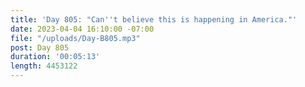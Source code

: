 ```yaml
---
title: 'Day 805: "Can''t believe this is happening in America."'
date: 2023-04-04 16:10:00 -07:00
file: "/uploads/Day-B805.mp3"
post: Day 805
duration: '00:05:13'
length: 4453122
---
```


